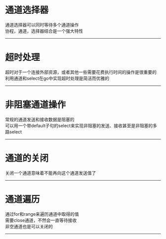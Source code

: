 # 通道选择器    
通道选择器可以同时等待多个通道操作      
协程，通道，选择器结合是一个强大特性     
******
# 超时处理    
超时对于一个连接外部资源，或者其他一些需要花费执行时间的操作是很重要的     
利用通道和select在go中实现超时处理是简洁而优雅的       
*******
# 非阻塞通道操作    
常规的通道发送和接收数据是阻塞的     
可以用一个带default子句的select来实现非阻塞的发送、接收甚至是非阻塞的多路select
*******
# 通道的关闭   
关闭一个通道意味着不能再向这个通道发送值了    
*******
# 通道遍历   
通过for和range来遍历通道中取得的值     
需要close通道，不然会一直等待接收   
非空通道也是可以关闭的    
*********